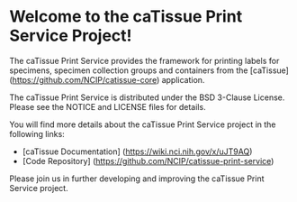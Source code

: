 Welcome to the caTissue Print Service Project!
==============================================

The caTissue Print Service provides the framework for printing labels for specimens, specimen collection groups and containers
from the [caTissue] (https://github.com/NCIP/catissue-core) application.

The caTissue Print Service is distributed under the BSD 3-Clause License.
Please see the NOTICE and LICENSE files for details.

You will find more details about the caTissue Print Service project in the following links:
 * [caTissue Documentation] (https://wiki.nci.nih.gov/x/uJT9AQ)
 * [Code Repository] (https://github.com/NCIP/catissue-print-service)
 
Please join us in further developing and improving the caTissue Print Service project.

